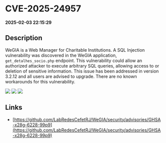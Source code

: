 # CVE-2025-24957

**2025-02-03 22:15:29**

## Description
WeGIA is a Web Manager for Charitable Institutions. A SQL Injection vulnerability was discovered in the WeGIA application, `get_detalhes_socio.php` endpoint. This vulnerability could allow an authorized attacker to execute arbitrary SQL queries, allowing access to  or deletion of sensitive information. This issue has been addressed in version 3.2.12 and all users are advised to upgrade. There are no known workarounds for this vulnerability.

![](https://img.shields.io/static/v1?label=Score&message=10.0&color=red)
![](https://img.shields.io/static/v1?label=Severity&message=CRITICAL&color=red)
![](https://img.shields.io/static/v1?label=CWE&message=SQL&color=green)

## Links
- [https://github.com/LabRedesCefetRJ/WeGIA/security/advisories/GHSA-x28g-6228-99p9](https://github.com/LabRedesCefetRJ/WeGIA/security/advisories/GHSA-x28g-6228-99p9)
